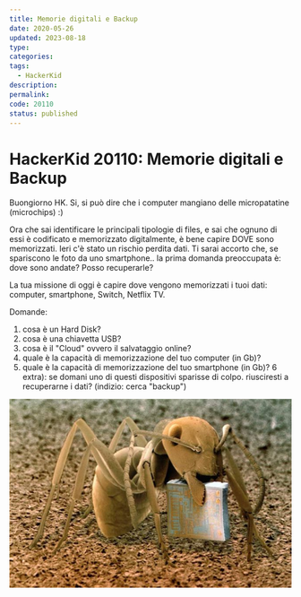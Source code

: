 ```yaml
---
title: Memorie digitali e Backup
date: 2020-05-26
updated: 2023-08-18
type: 
categories: 
tags:
  - HackerKid
description: 
permalink: 
code: 20110
status: published
---
```

# HackerKid 20110: Memorie digitali e Backup

Buongiorno HK.
Si, si può dire che i computer mangiano delle micropatatine (microchips) :)

Ora che sai identificare le principali tipologie di files, e sai che ognuno di essi è codificato e memorizzato digitalmente, è bene capire DOVE sono memorizzati.
Ieri c'è stato un rischio perdita dati.
Ti sarai accorto che, se spariscono le foto da uno smartphone.. la prima domanda preoccupata è: dove sono andate? Posso recuperarle?

La tua missione di oggi è capire dove vengono memorizzati i tuoi dati: computer, smartphone, Switch, Netflix TV.

Domande:
1) cosa è un Hard Disk?
2) cosa è una chiavetta USB?
3) cosa è il "Cloud" ovvero il salvataggio online?
4) quale è la capacità di memorizzazione del tuo computer (in Gb)?
5) quale è la capacità di memorizzazione del tuo smartphone (in Gb)?
6 extra): se domani uno di questi dispositivi sparisse di colpo. riusciresti a recuperarne i dati? (indizio: cerca "backup")

![](../../assets/img/hackerkid/microchip.jpg)
